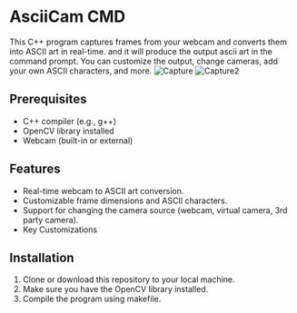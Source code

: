 # AsciiCam CMD

This C++ program captures frames from your webcam and converts them into ASCII art in real-time. and it will produce the output ascii art in the command prompt. You can customize the output, change cameras, add your own ASCII characters, and more.
![Capture](https://github.com/ManojTGN/asciicam-cmd/assets/42494649/d0354fab-4fdb-457d-890d-821ade7be949)
![Capture2](https://github.com/ManojTGN/asciicam-cmd/assets/42494649/1db71409-234b-4fb6-90fd-45cf70a67404)

## Prerequisites

- C++ compiler (e.g., g++)
- OpenCV library installed
- Webcam (built-in or external)

## Features

- Real-time webcam to ASCII art conversion.
- Customizable frame dimensions and ASCII characters.
- Support for changing the camera source (webcam, virtual camera, 3rd party camera).
- Key Customizations

## Installation

1. Clone or download this repository to your local machine.
2. Make sure you have the OpenCV library installed.
3. Compile the program using makefile.

